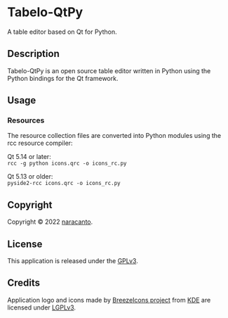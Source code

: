
# Tabelo-QtPy

A table editor based on Qt for Python.


## Description

Tabelo-QtPy is an open source table editor written in Python using the Python bindings for the Qt framework.


## Usage


### Resources

The resource collection files are converted into Python modules using the rcc resource compiler:  

Qt 5.14 or later:  
```rcc -g python icons.qrc -o icons_rc.py```  

Qt 5.13 or older:  
```pyside2-rcc icons.qrc -o icons_rc.py```  


## Copyright

Copyright &copy; 2022 [naracanto](https://naracanto.com).


## License

This application is released under the [GPLv3](https://www.gnu.org/licenses/gpl-3.0.en.html).


## Credits

Application logo and icons made by [BreezeIcons project](https://api.kde.org/frameworks/breeze-icons/html/index.html) from [KDE](https://kde.org)
are licensed under [LGPLv3](https://www.gnu.org/licenses/lgpl-3.0.en.html).
